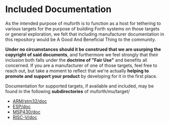 # Included Documentation

As the intended purpose of muforth is to function as a host for
tethering to various targets for the purpose of building Forth systems
on those targets or general exploration, we felt that including
manufacturer documentation in this repository would be A Good And
Beneficial Thing to the community.

**Under no circumstances should it be construed that we are usurping the
copyright of said documents**, and furthermore we feel strongly that their
inclusion both falls under the **doctrine of "Fair Use"** and benefits all
concerned.  If you are a manufacturer of one of those targets, feel free
to reach out, but take a moment to reflect that we're actually **helping
to promote and support your product** by developing for it in the first
place.

Documentation for supported targets, if available and included, may be
found in the following **subdirectories** of muforth/mu/target/ 

* [ARM/stm32/doc](https://github.com/anarchitech/muforth-anarchitech/tree/master/mu/target/ARM/stm32/doc)
* [ESP/doc](https://github.com/anarchitech/muforth-anarchitech/tree/master/mu/target/ESP/doc)
* [MSP430/doc](https://github.com/anarchitech/muforth-anarchitech/mu/tree/master/target/MSP430/doc)
* [RISC-V/doc](https://github.com/anarchitech/muforth-anarchitech/tree/master/mu/target/RISC-V/doc) 
